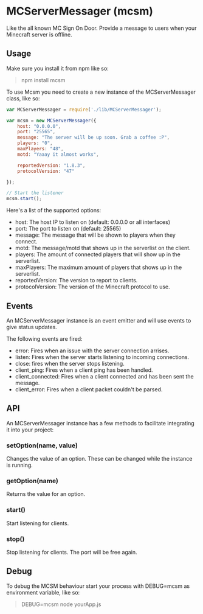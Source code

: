 # MCServerMessager (mcsm)
Like the all known MC Sign On Door. Provide a message to users when your Minecraft server is offline.

## Usage
Make sure you install it from npm like so:

> npm install mcsm

To use Mcsm you need to create a new instance of the MCServerMessager class, like so:
```javascript
var MCServerMessager = require('./lib/MCServerMessager');

var mcsm = new MCServerMessager({
	host: "0.0.0.0",
    port: "25565",
	message: "The server will be up soon. Grab a coffee :P",
	players: "0",
	maxPlayers: "48",
	motd: "Yaaay it almost works",

	reportedVersion: "1.8.3",
	protocolVersion: "47"

});

// Start the listener
mcsm.start();
```

Here's a list of the supported options:
- host: The host IP to listen on (default: 0.0.0.0 or all interfaces)
- port: The port to listen on (default: 25565)
- message: The message that will be shown to players when they connect.
- motd: The message/motd that shows up in the serverlist on the client.
- players: The amount of connected players that will show up in the serverlist.
- maxPlayers: The maximum amount of players that shows up in the serverlist.
- reportedVersion: The version to report to clients.
- protocolVersion: The version of the Minecraft protocol to use.

## Events

An MCServerMessager instance is an event emitter and will use events to give status updates.

The following events are fired:
- error: Fires when an issue with the server connection arrises.
- listen: Fires when the server starts listening to incoming connections.
- close: fires when the server stops listening.
- client_ping: Fires when a client ping has been handled.
- client_connected: Fires when a client connected and has been sent the message.
- client_error: Fires when a client packet couldn't be parsed.

## API

An MCServerMessager instance has a few methods to facilitate integrating it into your project:

### setOption(name, value)

Changes the value of an option. These can be changed while the instance is running.

### getOption(name)

Returns the value for an option.

### start()

Start listening for clients.

### stop()

Stop listening for clients. The port will be free again.

## Debug

To debug the MCSM behaviour start your process with DEBUG=mcsm as environment variable, like so:

> DEBUG=mcsm node yourApp.js

